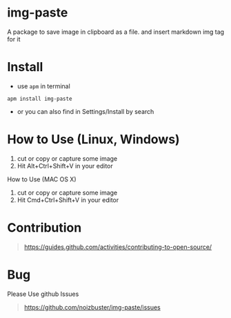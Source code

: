 # img-paste

A package to save image in clipboard as a file. and insert markdown img tag for it

# Install
* use `apm` in terminal

```
apm install img-paste
```
* or you can also find in Settings/Install by search

# How to Use (Linux, Windows)
1. cut or copy or capture some image
2. Hit Alt+Ctrl+Shift+V in your editor

How to Use (MAC OS X)
1. cut or copy or capture some image
2. Hit Cmd+Ctrl+Shift+V in your editor 

# Contribution
> https://guides.github.com/activities/contributing-to-open-source/

# Bug
Please Use github Issues  
>https://github.com/noizbuster/img-paste/issues
